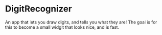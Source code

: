 # DigitRecognizer
An app that lets you draw digits, and tells you what they are! The goal is for this to become a small widgit that looks nice, and is 
fast.
